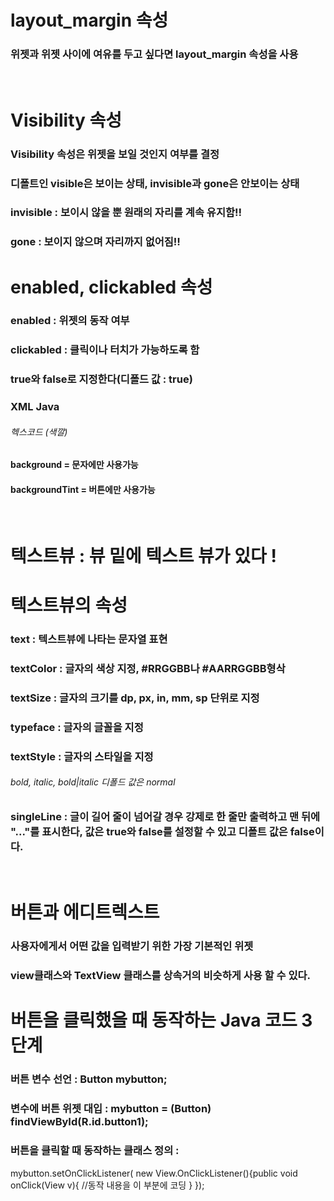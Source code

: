 # layout_margin 속성
### 위젯과 위젯 사이에 여유를 두고 싶다면 layout_margin 속성을 사용

<br/>

# Visibility 속성

### Visibility 속성은 위젯을 보일 것인지 여부를 결정
### 디폴트인 visible은 보이는 상태, invisible과 gone은 안보이는 상태
### invisible : 보이시 않을 뿐 원래의 자리를 계속 유지함‼
### gone : 보이지 않으며 자리까지 없어짐‼

# enabled, clickabled 속성
### enabled : 위젯의 동작 여부
### clickabled : 클릭이나 터치가 가능하도록 함
### true와 false로 지정한다(디폴드 값 : true)
### XML Java

###### 헥스코드 (색깔)
#### background = 문자에만 사용가능
#### backgroundTint = 버튼에만 사용가능

<br/>

# 텍스트뷰 : 뷰 밑에 텍스트 뷰가 있다 !

# 텍스트뷰의 속성

### text : 텍스트뷰에 나타는 문자열 표현
### textColor : 글자의 색상 지정, #RRGGBB나 #AARRGGBB형삭
### textSize : 글자의 크기를 dp, px, in, mm, sp 단위로 지정
### typeface : 글자의 글꼴을 지정
### textStyle : 글자의 스타일을 지정
###### bold, italic, bold|italic 디폴드 값은 normal
### singleLine : 글이 길어 줄이 넘어갈 경우 강제로 한 줄만 출력하고 맨 뒤에 "..."를 표시한다, 값은 true와 false를 설정할 수 있고 디폴트 값은 false이다.

<br/>

# 버튼과 에디트렉스트
### 사용자에게서 어떤 값을 입력받기 위한 가장 기본적인 위젯
### view클래스와 TextView 클래스를 상속거의 비슷하게 사용 할 수 있다.

# 버튼을 클릭했을 때 동작하는 Java 코드 3단계
### 버튼 변수 선언 : Button mybutton;
### 변수에 버튼 위젯 대입 : mybutton = (Button) findViewById(R.id.button1);
### 버튼을 클릭할 때 동작하는 클래스 정의 : 
mybutton.setOnClickListener( new View.OnClickListener(){public void onClick(View v){ //동작 내용을 이 부분에 코딩 } });
